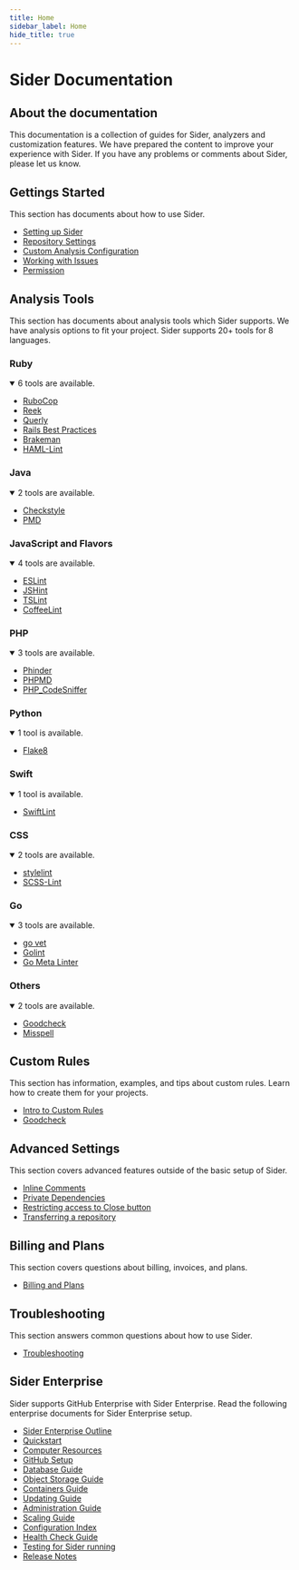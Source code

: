 ```yaml
---
title: Home
sidebar_label: Home
hide_title: true
---
```


# Sider Documentation

## About the documentation

This documentation is a collection of guides for Sider, analyzers and customization features.
We have prepared the content to improve your experience with Sider. If you have any problems or comments about Sider, please let us know.

## Gettings Started

This section has documents about how to use Sider.

* [Setting up Sider](./getting-started/setup.md)
* [Repository Settings](./getting-started/repository-settings.md)
* [Custom Analysis Configuration](./getting-started/custom-configuration.md)
* [Working with Issues](./getting-started/working-with-issues.md)
* [Permission](./getting-started/permissions.md)

## Analysis Tools

This section has documents about analysis tools which Sider supports. We have analysis options to fit your project. Sider supports 20+ tools for 8 languages.

### Ruby

<details open>
  <summary>6 tools are available.</summary>

  * [RuboCop](./tools/ruby/rubocop.md)
  * [Reek](./tools/ruby/reek.md)
  * [Querly](./tools/ruby/querly.md)
  * [Rails Best Practices](./tools/ruby/rails-bestpractices.md)
  * [Brakeman](./tools/ruby/brakeman.md)
  * [HAML-Lint](./tools/ruby/haml-lint.md)

</details>

### Java

<details open>
  <summary>2 tools are available.</summary>

  * [Checkstyle](./tools/java/checkstyle.md)
  * [PMD](./tools/java/pmd.md)
</details>

### JavaScript and Flavors

<details open>
  <summary>4 tools are available.</summary>

  * [ESLint](./tools/javascript/eslint.md)
  * [JSHint](./tools/javascript/tslint.md)
  * [TSLint](./tools/javascript/jshint.md)
  * [CoffeeLint](./tools/javascript/coffeelint.md)

</details>

### PHP

<details open>
  <summary>3 tools are available.</summary>

  * [Phinder](./tools/php/phinder.md)
  * [PHPMD](./tools/php/phpmd.md)
  * [PHP_CodeSniffer](./tools/php/codesniffer.md)

</details>

### Python

<details open>
  <summary>1 tool is available.</summary>

  * [Flake8](./tools/python/flake8.md)

</details>

### Swift

<details open>
  <summary>1 tool is available.</summary>

  * [SwiftLint](./tools/swift/swiftlint.md)

</details>

### CSS

<details open>
  <summary>2 tools are available.</summary>

  * [stylelint](./tools/css/stylelint.md)
  * [SCSS-Lint](./tools/css/scss-lint.md)

</details>

### Go

<details open>
  <summary>3 tools are available.</summary>

  * [go vet](./tools/go/govet.md)
  * [Golint](./tools/go/golint.md)
  * [Go Meta Linter](./tools/go/gometalinter.md)

</details>

### Others

<details open>
  <summary>2 tools are available.</summary>

  * [Goodcheck](./tools/others/goodcheck.md)
  * [Misspell](./tools/others/misspell.md)

</details>

## Custom Rules

This section has information, examples, and tips about custom rules. Learn how to create them for your projects.

* [Intro to Custom Rules](/custom-rules/introduction-to-custom-rules)
* [Goodcheck](./custom-rules/goodcheck.md)

## Advanced Settings

This section covers advanced features outside of the basic setup of Sider.

* [Inline Comments](./advanced-settings/inline-comments.md)
* [Private Dependencies](./advanced-settings/private-dependencies.md)
* [Restricting access to Close button](./advanced-settings/restricting-access-to-close-button.md)
* [Transferring a repository](./advanced-settings/transferring-a-repository.md)

## Billing and Plans

This section covers questions about billing, invoices, and plans. 

* [Billing and Plans](./billing-and-plans.md)

## Troubleshooting

This section answers common questions about how to use Sider.

* [Troubleshooting](./troubleshooting.md)

## Sider Enterprise

Sider supports GitHub Enterprise with Sider Enterprise.
Read the following enterprise documents for Sider Enterprise setup.

* [Sider Enterprise Outline](./enterprise/outline.md)
* [Quickstart](./enterprise/quickstart)
* [Computer Resources](./enterprise/resources)
* [GitHub Setup](./enterprise/github)
* [Database Guide](./enterprise/database)
* [Object Storage Guide](./enterprise/storage)
* [Containers Guide](./enterprise/containers)
* [Updating Guide](./enterprise/updating)
* [Administration Guide](./enterprise/administration)
* [Scaling Guide](./enterprise/scaling)
* [Configuration Index](./enterprise/config)
* [Health Check Guide](./enterprise/healthcheck)
* [Testing for Sider running](./enterprise/testing/guide)
* [Release Notes](./enterprise/releases/changelog.md)
